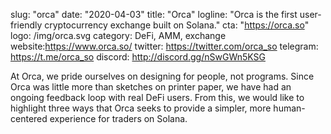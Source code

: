 slug: "orca"
date: "2020-04-03"
title: "Orca"
logline: "Orca is the first user-friendly cryptocurrency exchange built on Solana."
cta: "https://orca.so"
logo: /img/orca.svg
category: DeFi, AMM, exchange
website:https://www.orca.so/
twitter: https://twitter.com/orca_so
telegram: https://t.me/orca_so
discord: http://discord.gg/nSwGWn5KSG

At Orca, we pride ourselves on designing for people, not programs. Since Orca was little more than sketches on printer paper, we have had an ongoing feedback loop with real DeFi users. From this, we would like to highlight three ways that Orca seeks to provide a simpler, more human-centered experience for traders on Solana.
